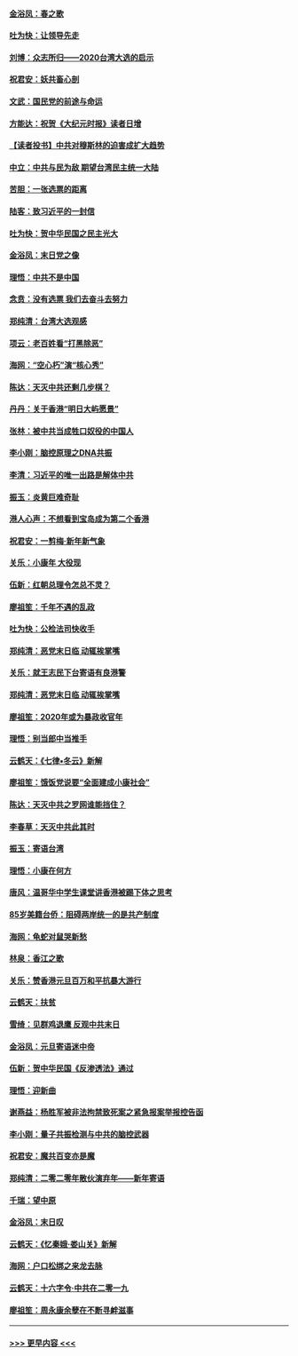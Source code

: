 #### [金浴凤：春之歌](../pages/nsc993/n11797687.md?t=01162331) 
#### [吐为快：让领导先走](../pages/nsc993/n11797512.md?t=01162331) 
#### [刘博：众志所归——2020台湾大选的启示](../pages/nsc993/n11796878.md?t=01162331) 
#### [祝君安：妖共畜心剖](../pages/nsc993/n11794273.md?t=01162331) 
#### [文武：国民党的前途与命运](../pages/nsc993/n11794198.md?t=01162331) 
#### [方能达：祝贺《大纪元时报》读者日增](../pages/nsc993/n11793807.md?t=01162331) 
#### [【读者投书】中共对穆斯林的迫害成扩大趋势](../pages/nsc993/n11791371.md?t=01162331) 
#### [中立：中共与民为敌 期望台湾民主统一大陆](../pages/nsc993/n11790392.md?t=01162331) 
#### [苦胆：一张选票的距离](../pages/nsc993/n11788914.md?t=01162331) 
#### [陆客：致习近平的一封信](../pages/nsc993/n11788867.md?t=01162331) 
#### [吐为快：贺中华民国之民主光大](../pages/nsc993/n11788618.md?t=01162331) 
#### [金浴凤：末日党之像](../pages/nsc993/n11787475.md?t=01162331) 
#### [理悟：中共不是中国](../pages/nsc993/n11787463.md?t=01162331) 
#### [念贲：没有选票  我们去奋斗去努力](../pages/nsc993/n11787398.md?t=01162331) 
#### [郑纯清：台湾大选观感](../pages/nsc993/n11786210.md?t=01162331) 
#### [项云：老百姓看“打黑除恶”](../pages/nsc993/n11785398.md?t=01162331) 
#### [海网：“空心朽”演“核心秀”](../pages/nsc993/n11783874.md?t=01162331) 
#### [陈达：天灭中共还剩几步棋？](../pages/nsc993/n11783719.md?t=01162331) 
#### [丹丹：关于香港“明日大屿愿景”](../pages/nsc993/n11783273.md?t=01162331) 
#### [张林：被中共当成牲口奴役的中国人](../pages/nsc993/n11782397.md?t=01162331) 
#### [李小刚：脑控原理之DNA共振](../pages/nsc993/n11780962.md?t=01162331) 
#### [李清：习近平的唯一出路是解体中共](../pages/nsc993/n11780866.md?t=01162331) 
#### [振玉：炎黄巨难奇耻](../pages/nsc993/n11779632.md?t=01162331) 
#### [港人心声：不想看到宝岛成为第二个香港](../pages/nsc993/n11778817.md?t=01162331) 
#### [祝君安：一剪梅‧新年新气象](../pages/nsc993/n11776340.md?t=01162331) 
#### [关乐：小康年 大役现](../pages/nsc993/n11774213.md?t=01162331) 
#### [伍新：红朝总理令怎总不灵？](../pages/nsc993/n11770813.md?t=01162331) 
#### [廖祖笙：千年不遇的乱政](../pages/nsc993/n11770373.md?t=01162331) 
#### [吐为快：公检法司快收手](../pages/nsc993/n11770359.md?t=01162331) 
#### [郑纯清：恶党末日临 动辄挨掌嘴](../pages/nsc993/n11769912.md?t=01162331) 
#### [关乐：就王志民下台寄语有良港警](../pages/nsc993/n11769903.md?t=01162331) 
#### [郑纯清：恶党末日临 动辄挨掌嘴](../pages/nsc993/n11769356.md?t=01162331) 
#### [廖祖笙：2020年或为暴政收官年](../pages/nsc993/n11768216.md?t=01162331) 
#### [理悟：别当郎中当推手](../pages/nsc993/n11768243.md?t=01162331) 
#### [云鹤天：《七律▪冬云》新解](../pages/nsc993/n11768204.md?t=01162331) 
#### [廖祖笙：饿饭党说要“全面建成小康社会”](../pages/nsc993/n11767482.md?t=01162331) 
#### [陈达：天灭中共之罗网谁能挡住？](../pages/nsc993/n11767465.md?t=01162331) 
#### [李春草：天灭中共此其时](../pages/nsc993/n11767452.md?t=01162331) 
#### [振玉：寄语台湾](../pages/nsc993/n11767432.md?t=01162331) 
#### [理悟：小康在何方](../pages/nsc993/n11767394.md?t=01162331) 
#### [唐风：温哥华中学生课堂讲香港被踢下体之思考](../pages/nsc993/n11766848.md?t=01162331) 
#### [85岁美籍台侨：阻碍两岸统一的是共产制度](../pages/nsc993/n11765043.md?t=01162331) 
#### [海网：龟蛇对鼠哭新愁](../pages/nsc993/n11764895.md?t=01162331) 
#### [林泉：香江之歌](../pages/nsc993/n11764415.md?t=01162331) 
#### [关乐：赞香港元旦百万和平抗暴大游行](../pages/nsc993/n11764382.md?t=01162331) 
#### [云鹤天：扶贫](../pages/nsc993/n11764245.md?t=01162331) 
#### [雪绮：见群鸡退鹰  反观中共末日](../pages/nsc993/n11762112.md?t=01162331) 
#### [金浴凤：元旦寄语迷中帝](../pages/nsc993/n11761788.md?t=01162331) 
#### [伍新：贺中华民国《反渗透法》通过](../pages/nsc993/n11761994.md?t=01162331) 
#### [理悟：迎新曲](../pages/nsc993/n11761152.md?t=01162331) 
#### [谢燕益：杨胜军被非法拘禁致死案之紧急报案举报控告函](../pages/nsc993/n11756134.md?t=01162331) 
#### [李小刚：量子共振检测与中共的脑控武器](../pages/nsc993/n11754518.md?t=01162331) 
#### [祝君安：魔共百变亦是魔](../pages/nsc993/n11754469.md?t=01162331) 
#### [郑纯清：二零二零年散伙演弃年——新年寄语](../pages/nsc993/n11754195.md?t=01162331) 
#### [千瑞：望中原](../pages/nsc993/n11754159.md?t=01162331) 
#### [金浴凤：末日叹](../pages/nsc993/n11752359.md?t=01162331) 
#### [云鹤天：《忆秦娥‧娄山关》新解](../pages/nsc993/n11752348.md?t=01162331) 
#### [海网：户口松绑之来龙去脉](../pages/nsc993/n11752328.md?t=01162331) 
#### [云鹤天：十六字令‧中共在二零一九](../pages/nsc993/n11752305.md?t=01162331) 
#### [廖祖笙：周永康余孽在不断寻衅滋事](../pages/nsc993/n11751013.md?t=01162331) 

----
#### [ >>> 更早内容 <<< ](../indexes/nsc993-earlier.md)
